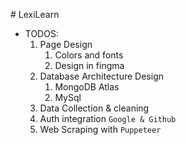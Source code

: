 #   L e x i L e a r n 

* TODOS:
  1. Page Design
     1. Colors and fonts
     1. Design in fingma
  1. Database Architecture Design
     1. MongoDB Atlas
     1. MySql
  1. Data Collection & cleaning
  1. Auth integration ` Google & Github `
  1. Web Scraping with  `Puppeteer`
     
 
 
